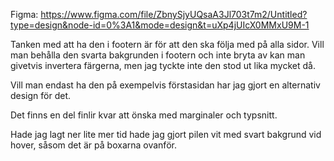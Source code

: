 Figma: https://www.figma.com/file/ZbnySjyUQsaA3Jl703t7m2/Untitled?type=design&node-id=0%3A1&mode=design&t=uXp4jUIcX0MMxU9M-1

Tanken med att ha den i footern är för att den ska följa med på alla sidor. Vill man behålla den svarta bakgrunden i footern och inte bryta av kan man givetvis invertera färgerna, men jag tyckte inte den stod ut lika mycket då.

Vill man endast ha den på exempelvis förstasidan har jag gjort en alternativ design för det.


Det finns en del finlir kvar att önska med marginaler och typsnitt.

Hade jag lagt ner lite mer tid hade jag gjort pilen vit med svart bakgrund vid hover, såsom det är på boxarna ovanför.

